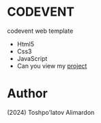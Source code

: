 # CODEVENT
codevent web template

- Html5
- Css3 
- JavaScript
- Can you view my [project](https://codevent-uz.netlify.app/)

# Author 
(2024) Toshpo'latov Alimardon

